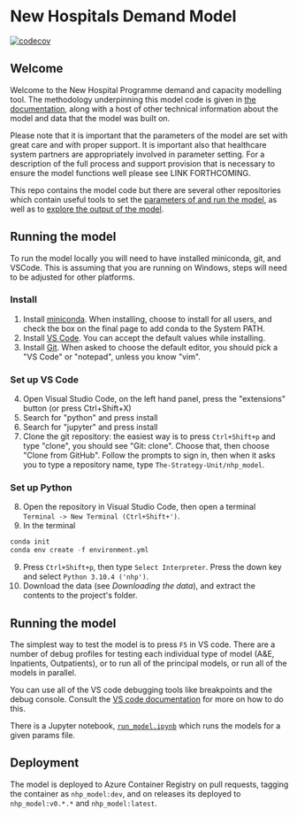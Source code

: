 # New Hospitals Demand Model

[![codecov](https://codecov.io/gh/The-Strategy-Unit/nhp_model/branch/main/graph/badge.svg?token=uGmRhc1n9C)](https://codecov.io/gh/The-Strategy-Unit/nhp_model)

## Welcome

Welcome to the New Hospital Programme demand and capacity modelling tool. The methodology underpinning this model code is given in [the documentation](https://connect.strategyunitwm.nhs.uk/nhp/project_information/), along with a host of other technical information about the model and data that the model was built on.

Please note that it is important that the parameters of the model are set with great care and with proper support. It is important also that healthcare system partners are appropriately involved in parameter setting. For a description of the full process and support provision that is necessary to ensure the model functions well please see LINK FORTHCOMING. 

This repo contains the model code but there are several other repositories which contain useful tools to set the [parameters of and run the model](https://github.com/The-Strategy-Unit/nhp_inputs), as well as to [explore the output of the model](https://github.com/The-Strategy-Unit/nhp_outputs).

## Running the model

To run the model locally you will need to have installed miniconda, git, and VSCode. This is assuming that you are running on Windows, steps will need to be adjusted for other platforms.

### Install

1. Install [miniconda](https://conda.io/projects/conda/en/latest/user-guide/install/windows.html). When installing, choose to install for all users, and check the box on the final page to add conda to the System PATH.
2. Install [VS Code](https://code.visualstudio.com/). You can accept the default values while installing.
3. Install [Git](https://git-scm.com/downloads). When asked to choose the default editor, you should pick a "VS Code" or "notepad", unless you know "vim".

### Set up VS Code

4. Open Visual Studio Code, on the left hand panel, press the "extensions" button (or press Ctrl+Shift+X)
5. Search for "python" and press install
6. Search for "jupyter" and press install
7. Clone the git repository: the easiest way is to press `Ctrl+Shift+p` and type "clone", you should see "Git: clone". Choose that, then choose "Clone from GitHub". Follow the prompts to sign in, then when it asks you to type a repository name, type `The-Strategy-Unit/nhp_model`.

### Set up Python

8. Open the repository in Visual Studio Code, then open a terminal `Terminal -> New Terminal (Ctrl+Shift+')`.
9. In the terminal
  ``` py
  conda init
  conda env create -f environment.yml
  ```
9. Press `Ctrl+Shift+p`, then type `Select Interpreter`. Press the down key and select `Python 3.10.4 ('nhp')`.
10. Download the data (see *Downloading the data*), and extract the contents to the project's folder.

## Running the model

The simplest way to test the model is to press `F5` in VS code. There are a number of debug profiles for testing each individual type of model (A&E, Inpatients, Outpatients), or to run all of the principal models, or run all of the models in parallel.

You can use all of the VS code debugging tools like breakpoints and the debug console. Consult the [VS code documentation](https://code.visualstudio.com/docs/python/debugging) for more on how to do this.

There is a Jupyter notebook, [`run_model.ipynb`](run_model.ipynb) which runs the models for a given params file.

## Deployment

The model is deployed to Azure Container Registry on pull requests, tagging the container as `nhp_model:dev`, and on releases its deployed to `nhp_model:v0.*.*` and `nhp_model:latest`.
